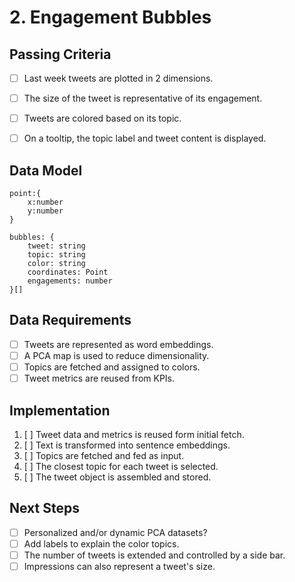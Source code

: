 # 2. Engagement Bubbles

## Passing Criteria
- [ ] Last week tweets are plotted in 2 dimensions.
- [ ] The size of the tweet is representative of its engagement.
- [ ] Tweets are colored based on its topic.
- [ ] On a tooltip, the topic label and tweet content is displayed.


## Data Model
```
point:{
    x:number
    y:number
}

bubbles: {
    tweet: string
    topic: string 
    color: string
    coordinates: Point
    engagements: number
}[]
```

## Data Requirements
- [ ] Tweets are represented as word embeddings.
- [ ] A PCA map is used to reduce dimensionality.
- [ ] Topics are fetched and assigned to colors.
- [ ] Tweet metrics are reused from KPIs.

## Implementation
1. [ ] Tweet data and metrics is reused form initial fetch.
2. [ ] Text is transformed into sentence embeddings.
3. [ ] Topics are fetched and fed as input.
4. [ ] The closest topic for each tweet is selected.
5. [ ] The tweet object is assembled and stored.


## Next Steps
* [ ] Personalized and/or dynamic PCA datasets?
* [ ] Add labels to explain the color topics.
* [ ] The number of tweets is extended and controlled by a side bar.
* [ ] Impressions can also represent a tweet's size.
